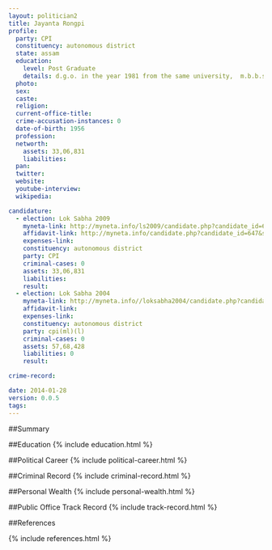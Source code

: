 ```yaml
---
layout: politician2
title: Jayanta Rongpi
profile: 
  party: CPI
  constituency: autonomous district
  state: assam
  education: 
    level: Post Graduate
    details: d.g.o. in the year 1981 from the same university,  m.b.b.s. examination from assam medical college dibrugarh under dibrugarh university in the year 1978, passed metriculation examination from diphu govt boy's high school in the year 1971
  photo: 
  sex: 
  caste: 
  religion: 
  current-office-title: 
  crime-accusation-instances: 0
  date-of-birth: 1956
  profession: 
  networth: 
    assets: 33,06,831
    liabilities: 
  pan: 
  twitter: 
  website: 
  youtube-interview: 
  wikipedia: 

candidature: 
  - election: Lok Sabha 2009
    myneta-link: http://myneta.info/ls2009/candidate.php?candidate_id=647
    affidavit-link: http://myneta.info/candidate.php?candidate_id=647&scan=original
    expenses-link: 
    constituency: autonomous district 
    party: CPI
    criminal-cases: 0
    assets: 33,06,831
    liabilities: 
    result:  
  - election: Lok Sabha 2004
    myneta-link: http://myneta.info//loksabha2004/candidate.php?candidate_id=307
    affidavit-link: 
    expenses-link: 
    constituency: autonomous district 
    party: cpi(ml)(l)
    criminal-cases: 0
    assets: 57,68,428
    liabilities: 0
    result:  

crime-record: 

date: 2014-01-28
version: 0.0.5
tags: 
---
```

##Summary


##Education
{% include education.html %}


##Political Career
{% include political-career.html %}


##Criminal Record
{% include criminal-record.html %}


##Personal Wealth
{% include personal-wealth.html %}


##Public Office Track Record
{% include track-record.html %}


##References


{% include references.html %}